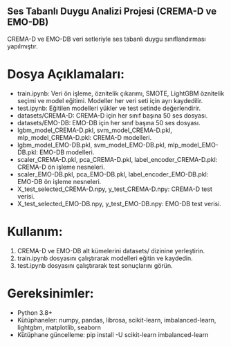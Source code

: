 ## Ses Tabanlı Duygu Analizi Projesi (CREMA-D ve EMO-DB)

CREMA-D ve EMO-DB veri setleriyle ses tabanlı duygu sınıflandırması yapılmıştır.

# Dosya Açıklamaları:
- train.ipynb: Veri ön işleme, öznitelik çıkarımı, SMOTE, LightGBM öznitelik seçimi ve model eğitimi. Modeller her veri seti için ayrı kaydedilir.
- test.ipynb: Eğitilen modelleri yükler ve test setinde değerlendirir.
- datasets/CREMA-D: CREMA-D için her sınıf başına 50 ses dosyası.
- datasets/EMO-DB: EMO-DB için her sınıf başına 50 ses dosyası.
- lgbm_model_CREMA-D.pkl, svm_model_CREMA-D.pkl, mlp_model_CREMA-D.pkl: CREMA-D modelleri.
- lgbm_model_EMO-DB.pkl, svm_model_EMO-DB.pkl, mlp_model_EMO-DB.pkl: EMO-DB modelleri.
- scaler_CREMA-D.pkl, pca_CREMA-D.pkl, label_encoder_CREMA-D.pkl: CREMA-D ön işleme nesneleri.
- scaler_EMO-DB.pkl, pca_EMO-DB.pkl, label_encoder_EMO-DB.pkl: EMO-DB ön işleme nesneleri.
- X_test_selected_CREMA-D.npy, y_test_CREMA-D.npy: CREMA-D test verisi.
- X_test_selected_EMO-DB.npy, y_test_EMO-DB.npy: EMO-DB test verisi.

# Kullanım:
1. CREMA-D ve EMO-DB alt kümelerini datasets/ dizinine yerleştirin.
2. train.ipynb dosyasını çalıştırarak modelleri eğitin ve kaydedin.
3. test.ipynb dosyasını çalıştırarak test sonuçlarını görün.

# Gereksinimler:
- Python 3.8+
- Kütüphaneler: numpy, pandas, librosa, scikit-learn, imbalanced-learn, lightgbm, matplotlib, seaborn
- Kütüphane güncelleme: pip install -U scikit-learn imbalanced-learn
